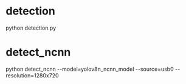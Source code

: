 # detection
python detection.py

# detect_ncnn
python detect_ncnn --model=yolov8n_ncnn_model --source=usb0 --resolution=1280x720